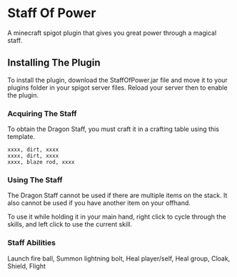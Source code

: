 # Staff Of Power

A minecraft spigot plugin that gives you great power through a magical staff.

## Installing The Plugin

To install the plugin, download the StaffOfPower.jar file and move it to your plugins folder in your spigot server files. Reload your server then to enable the plugin.

### Acquiring The Staff

To obtain the Dragon Staff, you must craft it in a crafting table using this template.
```
xxxx, dirt, xxxx
xxxx, dirt, xxxx
xxxx, blaze rod, xxxx
```

### Using The Staff

The Dragon Staff cannot be used if there are multiple items on the stack. It also cannot be used if you have another item on your offhand.

To use it while holding it in your main hand, right click to cycle through the skills, and left click to use the current skill.

### Staff Abilities

Launch fire ball,
Summon lightning bolt,
Heal player/self,
Heal group,
Cloak,
Shield,
Flight
